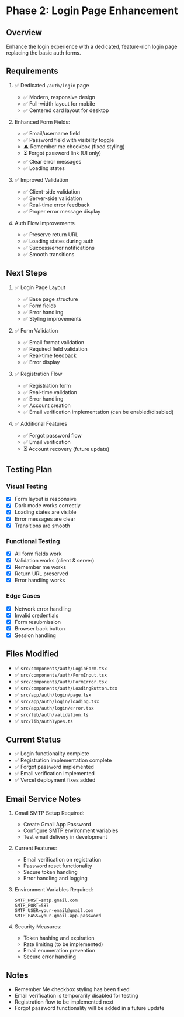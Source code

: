 # Phase 2: Login Page Enhancement

## Overview

Enhance the login experience with a dedicated, feature-rich login page replacing the basic auth forms.

## Requirements

1. ✅ Dedicated `/auth/login` page

   - ✅ Modern, responsive design
   - ✅ Full-width layout for mobile
   - ✅ Centered card layout for desktop

2. Enhanced Form Fields:

   - ✅ Email/username field
   - ✅ Password field with visibility toggle
   - ⚠️ Remember me checkbox (fixed styling)
   - ⏳ Forgot password link (UI only)
   - ✅ Clear error messages
   - ✅ Loading states

3. ✅ Improved Validation

   - ✅ Client-side validation
   - ✅ Server-side validation
   - ✅ Real-time error feedback
   - ✅ Proper error message display

4. Auth Flow Improvements
   - ✅ Preserve return URL
   - ✅ Loading states during auth
   - ✅ Success/error notifications
   - ✅ Smooth transitions

## Next Steps

1. ✅ Login Page Layout

   - ✅ Base page structure
   - ✅ Form fields
   - ✅ Error handling
   - ✅ Styling improvements

2. ✅ Form Validation

   - ✅ Email format validation
   - ✅ Required field validation
   - ✅ Real-time feedback
   - ✅ Error display

3. ✅ Registration Flow

   - ✅ Registration form
   - ✅ Real-time validation
   - ✅ Error handling
   - ✅ Account creation
   - ✅ Email verification implementation (can be enabled/disabled)

4. ✅ Additional Features
   - ✅ Forgot password flow
   - ✅ Email verification
   - ⏳ Account recovery (future update)

## Testing Plan

### Visual Testing

- [x] Form layout is responsive
- [x] Dark mode works correctly
- [x] Loading states are visible
- [x] Error messages are clear
- [x] Transitions are smooth

### Functional Testing

- [x] All form fields work
- [x] Validation works (client & server)
- [x] Remember me works
- [x] Return URL preserved
- [x] Error handling works

### Edge Cases

- [x] Network error handling
- [x] Invalid credentials
- [x] Form resubmission
- [x] Browser back button
- [x] Session handling

## Files Modified

- ✅ `src/components/auth/LoginForm.tsx`
- ✅ `src/components/auth/FormInput.tsx`
- ✅ `src/components/auth/FormError.tsx`
- ✅ `src/components/auth/LoadingButton.tsx`
- ✅ `src/app/auth/login/page.tsx`
- ✅ `src/app/auth/login/loading.tsx`
- ✅ `src/app/auth/login/error.tsx`
- ✅ `src/lib/auth/validation.ts`
- ✅ `src/lib/authTypes.ts`

## Current Status

- ✅ Login functionality complete
- ✅ Registration implementation complete
- ✅ Forgot password implemented
- ✅ Email verification implemented
- ✅ Vercel deployment fixes added

## Email Service Notes

1. Gmail SMTP Setup Required:

   - Create Gmail App Password
   - Configure SMTP environment variables
   - Test email delivery in development

2. Current Features:

   - Email verification on registration
   - Password reset functionality
   - Secure token handling
   - Error handling and logging

3. Environment Variables Required:

   ```
   SMTP_HOST=smtp.gmail.com
   SMTP_PORT=587
   SMTP_USER=your-email@gmail.com
   SMTP_PASS=your-gmail-app-password
   ```

4. Security Measures:
   - Token hashing and expiration
   - Rate limiting (to be implemented)
   - Email enumeration prevention
   - Secure error handling

## Notes

- Remember Me checkbox styling has been fixed
- Email verification is temporarily disabled for testing
- Registration flow to be implemented next
- Forgot password functionality will be added in a future update
